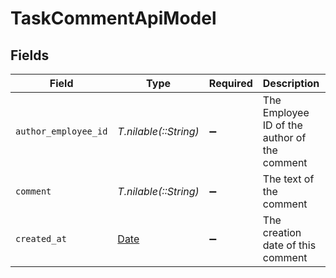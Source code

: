 # TaskCommentApiModel


## Fields

| Field                                                                | Type                                                                 | Required                                                             | Description                                                          | Example                                                              |
| -------------------------------------------------------------------- | -------------------------------------------------------------------- | -------------------------------------------------------------------- | -------------------------------------------------------------------- | -------------------------------------------------------------------- |
| `author_employee_id`                                                 | *T.nilable(::String)*                                                | :heavy_minus_sign:                                                   | The Employee ID of the author of the comment                         |                                                                      |
| `comment`                                                            | *T.nilable(::String)*                                                | :heavy_minus_sign:                                                   | The text of the comment                                              | Approved based on in-person assessment                               |
| `created_at`                                                         | [Date](https://ruby-doc.org/stdlib-2.6.1/libdoc/date/rdoc/Date.html) | :heavy_minus_sign:                                                   | The creation date of this comment                                    | 2024-03-15T10:00:00.000Z                                             |